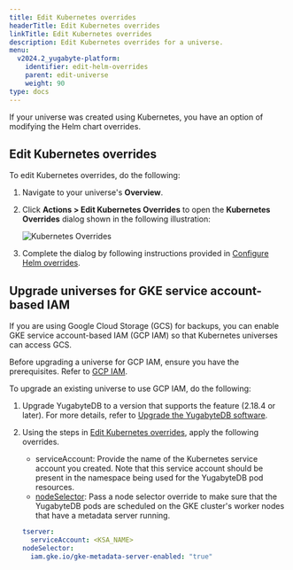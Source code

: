 ```yaml
---
title: Edit Kubernetes overrides
headerTitle: Edit Kubernetes overrides
linkTitle: Edit Kubernetes overrides
description: Edit Kubernetes overrides for a universe.
menu:
  v2024.2_yugabyte-platform:
    identifier: edit-helm-overrides
    parent: edit-universe
    weight: 90
type: docs
---
```


If your universe was created using Kubernetes, you have an option of modifying the Helm chart overrides.

## Edit Kubernetes overrides

To edit Kubernetes overrides, do the following:

1. Navigate to your universe's **Overview**.

1. Click **Actions > Edit Kubernetes Overrides** to open the **Kubernetes Overrides** dialog shown in the following illustration:

    ![Kubernetes Overrides](/images/yb-platform/kubernetes-config66.png)

1. Complete the dialog by following instructions provided in [Configure Helm overrides](../../create-deployments/create-universe-multi-zone-kubernetes#configure-helm-overrides).

## Upgrade universes for GKE service account-based IAM

If you are using Google Cloud Storage (GCS) for backups, you can enable GKE service account-based IAM (GCP IAM) so that Kubernetes universes can access GCS.

Before upgrading a universe for GCP IAM, ensure you have the prerequisites. Refer to [GCP IAM](../../back-up-restore-universes/configure-backup-storage/#gke-service-account-based-iam-gcp-iam).

To upgrade an existing universe to use GCP IAM, do the following:

1. Upgrade YugabyteDB to a version that supports the feature (2.18.4 or later). For more details, refer to [Upgrade the YugabyteDB software](../../manage-deployments/upgrade-software/).

1. Using the steps in [Edit Kubernetes overrides](#edit-kubernetes-overrides), apply the following overrides.

    - serviceAccount: Provide the name of the Kubernetes service account you created. Note that this service account should be present in the namespace being used for the YugabyteDB pod resources.
    - [nodeSelector](../../install-yugabyte-platform/install-software/kubernetes/#nodeselector): Pass a node selector override to make sure that the YugabyteDB pods are scheduled on the GKE cluster's worker nodes that have a metadata server running.

    ```yaml
    tserver:
      serviceAccount: <KSA_NAME>
    nodeSelector:
      iam.gke.io/gke-metadata-server-enabled: "true"
    ```
